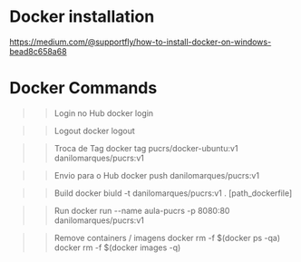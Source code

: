 # Docker installation
https://medium.com/@supportfly/how-to-install-docker-on-windows-bead8c658a68

# Docker Commands

>> Login no Hub
docker login

>> Logout
docker logout

>> Troca de Tag
docker tag pucrs/docker-ubuntu:v1 danilomarques/pucrs:v1

>> Envio para o Hub
docker push danilomarques/pucrs:v1

>> Build
docker biuld -t danilomarques/pucrs:v1 . [path_dockerfile]

>> Run
docker run --name aula-pucrs -p 8080:80 danilomarques/pucrs:v1

>> Remove containers / imagens
docker rm -f $(docker ps -qa)
docker rm -f $(docker images -q)